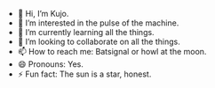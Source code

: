 - 👋 Hi, I’m Kujo.
- 👀 I’m interested in the pulse of the machine.
- 🌱 I’m currently learning all the things.
- 💞️ I’m looking to collaborate on all the things.
- 📫 How to reach me: Batsignal or howl at the moon.
- 😄 Pronouns: Yes.
- ⚡ Fun fact: The sun is a star, honest.

<!---
KKhujo/KKhujo is a ✨ special ✨ repository because its `README.md` (this file) appears on your GitHub profile.
You can click the Preview link to take a look at your changes.
--->
